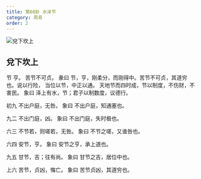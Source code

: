 ```yaml
---
title: 第60卦 水泽节
category: 周易
order: 2
---
```


![兌下坎上](https://upload.wikimedia.org/wikipedia/commons/d/d3/Yijing-60.png)

## 兌下坎上

节 亨。 苦节不可贞。
彖曰 节，亨，刚柔分，而刚得中。苦节不可贞，其道穷也。说以行险， 当位以节，中正以通。 天地节而四时成，节以制度，不伤财，不害民。
象曰 泽上有水，节；君子以制数度，议德行。

初九 不出户庭，无咎。
象曰 不出户庭，知通塞也。

九二 不出门庭，凶。
象曰 不出门庭，失时极也。

六三 不节若，则嗟若，无咎。
象曰 不节之嗟，又谁咎也。

六四 安节，亨。
象曰 安节之亨，承上道也。

九五 甘节，吉；往有尚。
象曰 甘节之吉，居位中也。

上六 苦节，贞凶，悔亡。
象曰 苦节贞凶，其道穷也。
